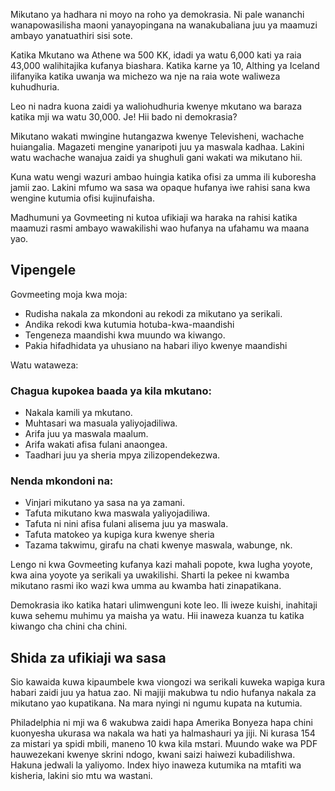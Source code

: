 <!-- START OF README SECTION --><!-- Note the controller for this page is app/about-project/overview/overview.ts -->
<p> Mikutano ya hadhara ni moyo na roho ya demokrasia. Ni pale wananchi wanapowasilisha maoni yanayopingana na wanakubaliana juu ya maamuzi ambayo yanatuathiri sisi sote. </p>

<p> Katika Mkutano wa Athene wa 500 KK, idadi ya watu 6,000 kati ya raia 43,000 walihitajika kufanya biashara. Katika karne ya 10, Althing ya Iceland ilifanyika katika uwanja wa michezo wa nje na raia wote waliweza kuhudhuria. </p>

<p> Leo ni nadra kuona zaidi ya waliohudhuria kwenye mkutano wa baraza katika mji wa watu 30,000. Je! Hii bado ni demokrasia? </p>

<p> Mikutano wakati mwingine hutangazwa kwenye Televisheni, wachache huiangalia. Magazeti mengine yanaripoti juu ya maswala kadhaa. Lakini watu wachache wanajua zaidi ya shughuli gani wakati wa mikutano hii. </p>

<p> Kuna watu wengi wazuri ambao huingia katika ofisi za umma ili kuboresha jamii zao. Lakini mfumo wa sasa wa opaque hufanya iwe rahisi sana kwa wengine kutumia ofisi kujinufaisha. </p>

<p> Madhumuni ya Govmeeting ni kutoa ufikiaji wa haraka na rahisi katika maamuzi rasmi ambayo wawakilishi wao hufanya na ufahamu wa maana yao. </p>
<h2> Vipengele </h2>
<p> Govmeeting moja kwa moja: </p>

<ul>
<li> Rudisha nakala za mkondoni au rekodi za mikutano ya serikali. </li>
<li> Andika rekodi kwa kutumia hotuba-kwa-maandishi </li>
<li> Tengeneza maandishi kwa muundo wa kiwango. </li>
<li> Pakia hifadhidata ya uhusiano na habari iliyo kwenye maandishi </li>
</ul>
<p> Watu wataweza: </p>
<h3> Chagua kupokea baada ya kila mkutano: </h3>
<ul>
<li> Nakala kamili ya mkutano. </li>
<li> Muhtasari wa masuala yaliyojadiliwa. </li>
<li> Arifa juu ya maswala maalum. </li>
<li> Arifa wakati afisa fulani anaongea. </li>
<li> Taadhari juu ya sheria mpya zilizopendekezwa. </li>
</ul><h3> Nenda mkondoni na: </h3>
<ul>
<li> Vinjari mikutano ya sasa na ya zamani. </li>
<li> Tafuta mikutano kwa maswala yaliyojadiliwa. </li>
<li> Tafuta ni nini afisa fulani alisema juu ya maswala. </li>
<li> Tafuta matokeo ya kupiga kura kwenye sheria </li>
<li> Tazama takwimu, girafu na chati kwenye maswala, wabunge, nk. </li>
</ul>
<p> Lengo ni kwa Govmeeting kufanya kazi mahali popote, kwa lugha yoyote, kwa aina yoyote ya serikali ya uwakilishi. Sharti la pekee ni kwamba mikutano rasmi iko wazi kwa umma au kwamba hati zinapatikana. </p>

<p> Demokrasia iko katika hatari ulimwenguni kote leo. Ili iweze kuishi, inahitaji kuwa sehemu muhimu ya maisha ya watu. Hii inaweza kuanza tu katika kiwango cha chini cha chini. </p>
<!-- END OF README SECTION -->
<p><a name="continued"></a></p>
<h2> Shida za ufikiaji wa sasa </h2>
<p> Sio kawaida kuwa kipaumbele kwa viongozi wa serikali kuweka wapiga kura habari zaidi juu ya hatua zao. Ni majiji makubwa tu ndio hufanya nakala za mikutano yao kupatikana. Na mara nyingi ni ngumu kupata na kutumia. </p>

<p> Philadelphia ni mji wa 6 wakubwa zaidi hapa Amerika Bonyeza hapa chini kuonyesha ukurasa wa nakala wa hati ya halmashauri ya jiji. Ni kurasa 154 za mistari ya spidi mbili, maneno 10 kwa kila mstari. Muundo wake wa PDF hauwezekani kwenye skrini ndogo, kwani saizi haiwezi kubadilishwa. Hakuna jedwali la yaliyomo. Index hiyo inaweza kutumika na mtafiti wa kisheria, lakini sio mtu wa wastani. </p>
